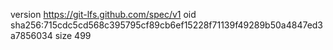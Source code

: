 version https://git-lfs.github.com/spec/v1
oid sha256:715cdc5cd568c395795cf89cb6ef15228f71139f49289b50a4847ed3a7856034
size 499
